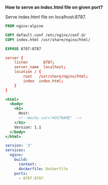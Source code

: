 **How to serve an index.html file on given port?**

Serve index.html file on localhost:8787.

```Dockerfile
FROM nginx:alpine

COPY default.conf /etc/nginx/conf.d/
COPY index.html /usr/share/nginx/html/

EXPOSE 8787:8787
```

```default.conf
server {
    listen       8787;
    server_name  localhost;
    location / {
        root   /usr/share/nginx/html;
        index  index.html;
    }
}
```

```index.html
<html>
  <body>
    <h1>
      Host:
      <!--#echo var="HOSTNAME" -->
    </h1>
    Version: 1.1
  </body>
</html>
```

```docker-compose.yml
version: '3'
services:
  nginx:
    build:
      context: .
      dockerfile: Dockerfile
    ports:
      - 8787:8787
```
